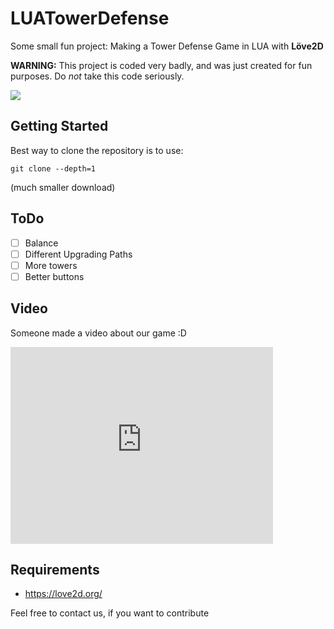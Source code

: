 # LUATowerDefense
Some small fun project: Making a Tower Defense Game in LUA with __Löve2D__

**WARNING:** This project is coded very badly, and was just created for fun purposes. Do *not* take this code seriously.

<img src="http://i.imgur.com/XuwsSbA.png">

## Getting Started
Best way to clone the repository is to use:
```
git clone --depth=1
```
(much smaller download)

## ToDo
- [ ] Balance
- [ ] Different Upgrading Paths
- [ ] More towers
- [ ] Better buttons

## Video
Someone made a video about our game :D
<iframe width="420" height="315" src="https://www.youtube.com/embed/WL6eG0H66cA" frameborder="0" allowfullscreen></iframe>

## Requirements
 - https://love2d.org/

Feel free to contact us, if you want to contribute
